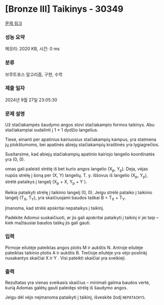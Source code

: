 # [Bronze III] Taikinys - 30349 

[문제 링크](https://www.acmicpc.net/problem/30349) 

### 성능 요약

메모리: 2020 KB, 시간: 0 ms

### 분류

브루트포스 알고리즘, 구현, 수학

### 제출 일자

2024년 9월 27일 23:05:30

### 문제 설명

<p>Už stačiakampės šaudymo angos stovi stačiakampio formos taikinys. Abu stačiakampiai sudalinti į 1 × 1 dydžio langelius.</p>

<p>Tiesė, einanti per apatinius kairiuosius stačiakampių kampus, yra statmena jų plokštumoms, bei apatinės abiejų stačiakampių kraštinės yra lygiagrečios.</p>

<p>Susitarsime, kad abiejų stačiakampių apatinio kairiojo langelio koordinatės yra (0, 0).</p>

<p>omas gali paleisti strėlę iš bet kurio angos langelio (X<sub>p</sub>, Y<sub>p</sub>). Deja, vėjas nupūs strėlę į šoną per (X, Y) langelių. T. y. iššovus iš langelio (X<sub>p</sub>, Y<sub>p</sub>), strėlė pataikys į langelį (X<sub>p</sub> + X, Y<sub>p</sub> + Y ).</p>

<p>Reikia pataikyti strėlę į taikinio langelį (0, 0). Jeigu strėlė pataiko į taikinio langelį (T<sub>X</sub>, T<sub>Y</sub>), yra skaičiuojami baudos taškai B = T<sub>X</sub> + T<sub>Y</sub>.</p>

<p>Įmanoma, kad strėlė apskritai nepataikys į taikinį.</p>

<p>Padėkite Adomui suskaičiuoti, ar jis gali apskritai pataikyti į taikinį ir jei taip – kiek mažiausiai baudos taškų jis gali gauti.</p>

### 입력 

 <p>Pirmoje eilutėje pateiktas angos plotis M ir aukštis N. Antroje eilutėje pateiktas taikinio plotis A ir aukštis B. Trečioje eilutėje yra vėjo poslinkį nusakantys skaičiai X ir Y . Visi pateikti skaičiai yra sveikieji.</p>

### 출력 

 <p>Rezultatas yra vienas sveikasis skaičius – minimali galima baudos vertė, kurią Adomas galėtų gauti paleidęs strėlę iš šaudymo angos.</p>

<p>Jeigu dėl vėjo neįmanoma pataikyti į taikinį, išveskite žodį <code>NEPATAIKYS</code>.</p>

